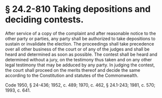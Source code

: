 # § 24.2-810 Taking depositions and deciding contests.

<p>After service of a copy of the complaint and after reasonable notice to the other party or parties, any party shall be authorized to take depositions to sustain or invalidate the election. The proceedings shall take precedence over all other business of the court or of any of the judges and shall be heard and determined as soon as possible. The contest shall be heard and determined without a jury, on the testimony thus taken and on any other legal testimony that may be adduced by any party. In judging the contest, the court shall proceed on the merits thereof and decide the same according to the Constitution and statutes of the Commonwealth.</p><p>Code 1950, § 24-436; 1952, c. 489; 1970, c. 462, § 24.1-243; 1981, c. 570; 1993, c. 641.</p>